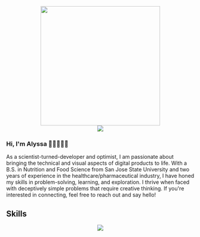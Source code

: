 
<div id="header" align="center">
  <img src="https://media.giphy.com/media/paTz7UZbPfTZFRYnnB/giphy.gif" width="320">
  <div id='badges' align='center'>
    <a href="https://linkedin.com/" target='_blank'><img src='https://img.shields.io/badge/LinkedIn-0e76a8?logo=linkedin&logoColor=white&style=for-the-badge'></a>
  </div>
</div>

### Hi, I'm Alyssa 👋🏽👩🏽‍💻
As a scientist-turned-developer and optimist, I am passionate about bringing the technical and visual aspects of digital products to life. With a B.S. in Nutrition and Food Science from San Jose State University and two years of experience in the healthcare/pharmaceutical industry, I have honed my skills in problem-solving, learning, and exploration. I thrive when faced with deceptively simple problems that require creative thinking. If you're interested in connecting, feel free to reach out and say hello! 
<h2> Skills </h2>
<p align="center">
  <a href="https://skillicons.dev">
    <img src="https://skillicons.dev/icons?i=bootstrap,css,html,js,mongodb,nodejs,django,postgres,py,postman,express,react,netlify," />
  </a>
</p>
